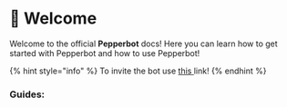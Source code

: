 # 👋 Welcome

Welcome to the official **Pepperbot** docs! Here you can learn how to get started with Pepperbot and how to use Pepperbot!

{% hint style="info" %}
To invite the bot use [this ](https://discord.com/api/oauth2/authorize?client\_id=891109752078213172\&scope=applications.commands+bot\&permissions=8)link!
{% endhint %}

### Guides:

